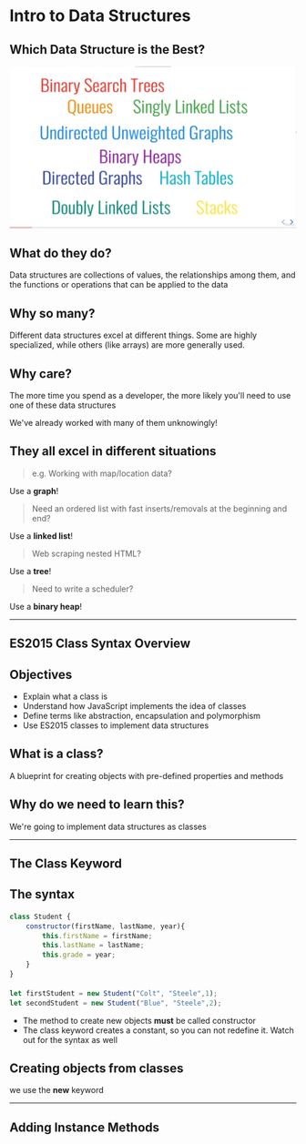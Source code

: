 # Intro to Data Structures

## Which Data Structure is the Best?

![data structures](./data_structures.jpg)

## What do they do?
Data structures are collections of values, the relationships among them, and the functions or operations that can be applied to the data

## Why so many? 
Different data structures excel at different things. Some are highly specialized, while others (like arrays) are more generally used. 

## Why care?
The more time you spend as a developer, the more likely you'll need to use one of these data structures

We've already worked with many of them unknowingly!

## They all excel in different situations 

> e.g. Working with map/location data? 

Use a **graph**!

> Need an ordered list with fast inserts/removals at the beginning and end?

Use a **linked list**!

> Web scraping nested HTML?

Use a **tree**!

> Need to write a scheduler?

Use a **binary heap**!

---

## ES2015 Class Syntax Overview

## Objectives
- Explain what a class is
- Understand how JavaScript implements the idea of classes
- Define terms like abstraction, encapsulation and polymorphism
- Use ES2015 classes to implement data structures

## What is a class?
A blueprint for creating objects with pre-defined properties and methods

## Why do we need to learn this?
We're going to implement data structures as classes

---

## The Class Keyword

## The syntax

```js
class Student {
    constructor(firstName, lastName, year){
        this.firstName = firstName;
        this.lastName = lastName;
        this.grade = year;
    }
}

let firstStudent = new Student("Colt", "Steele",1);
let secondStudent = new Student("Blue", "Steele",2);
```
- The method to create new objects **must** be called constructor
- The class keyword creates a constant, so you can not redefine it. Watch out for the syntax as well

## Creating objects from classes
we use the **new** keyword


---

## Adding Instance Methods